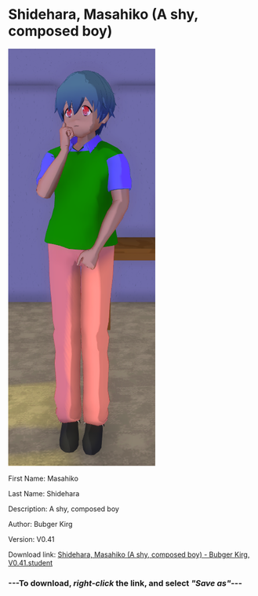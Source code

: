 # Shidehara, Masahiko (A shy, composed boy)

<img src = "https://raw.githubusercontent.com/Arbiter1223/Daigaku-Gurashi-Custom-Students/master/Students/Files/Shidehara%2C%20Masahiko%20(A%20shy%2C%20composed%20boy).png">

First Name: Masahiko

Last Name: Shidehara

Description: A shy, composed boy

Author: Bubger Kirg

Version: V0.41

Download link: <a href="https://raw.githubusercontent.com/Arbiter1223/Daigaku-Gurashi-Custom-Students/master/Students/Files/Shidehara%2C%20Masahiko%20(A%20shy%2C%20composed%20boy)%20-%20Bubger%20Kirg%2C%20V0.41.student">Shidehara, Masahiko (A shy, composed boy) - Bubger Kirg, V0.41.student</a>

### ---**To download, _right-click_ the link, and select _"Save as"_**---
